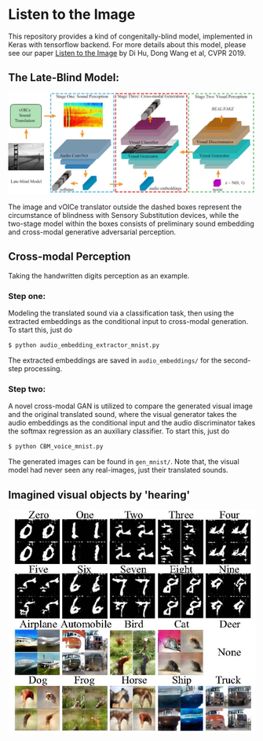 # Listen to the Image

This repository provides a kind of congenitally-blind model, implemented in Keras with tensorflow backend.
For more details about this model, please see our paper [Listen to the Image](http://dtaoo.github.io/papers/2019_voice.pdf) by Di Hu, Dong Wang et al, CVPR 2019.

## The Late-Blind Model:
<img src='ims/lbm.JPG'>

The image and vOICe translator outside the dashed boxes represent the circumstance of blindness with Sensory Substitution devices, while the two-stage model within the boxes consists of preliminary sound embedding and cross-modal generative adversarial perception.

## Cross-modal Perception

Taking the handwritten digits perception as an example. 

### Step one: 

Modeling the translated sound via a classification task, then using the extracted embeddings as the conditional input to cross-modal generation. To start this, just do

```bash
$ python audio_embedding_extractor_mnist.py
```

The extracted embeddings are saved in `audio_embeddings/` for the second-step processing.

### Step two: 

A novel cross-modal GAN is utilized to compare the generated visual image and the original translated sound, where the visual generator takes the audio embeddings as the conditional input and the audio discriminator takes the softmax regression as an auxiliary classifier. To start this, just do

```bash
$ python CBM_voice_mnist.py 
```

The generated images can be found in  `gen_mnist/`. Note that, the visual model had never seen any real-images, just their translated sounds.


## Imagined visual objects by 'hearing' 
<img src='ims/lbm_examples.jpg'>